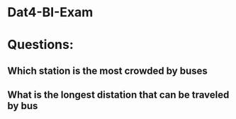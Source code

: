 # Dat4-BI-Exam

# Questions:

## Which station is the most crowded by buses

## What is the longest distation that can be traveled by bus

##

##

##
